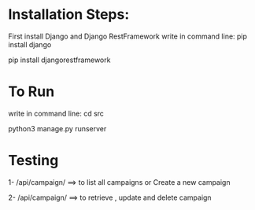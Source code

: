 # Installation Steps:
First install Django and Django RestFramework
write in command line:
  pip install django
  
  pip install djangorestframework

# To Run 
write in command line:
  cd src
  
  
  python3 manage.py runserver

# Testing
  1- /api/campaign/ ==> to list all campaigns or Create a new campaign
  
  
  2- /api/campaign/<id> ==> to retrieve , update and delete campaign
 
